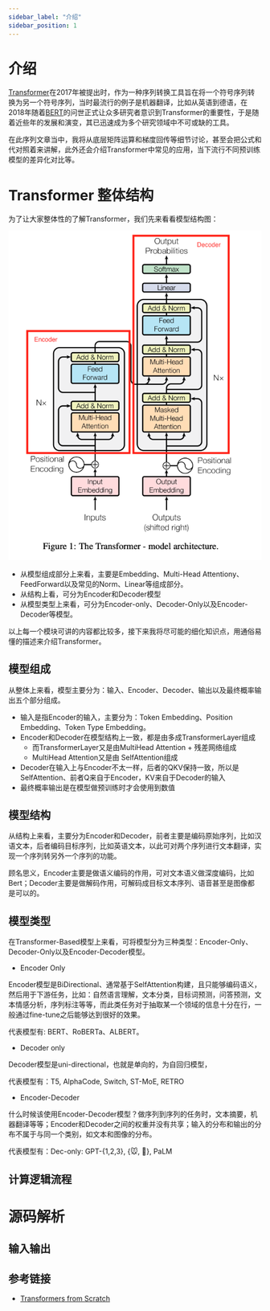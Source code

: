 ```yaml
---
sidebar_label: "介绍"
sidebar_position: 1
---
```


# 介绍

[Transformer](https://arxiv.org/abs/1706.03762)在2017年被提出时，作为一种序列转换工具旨在将一个符号序列转换为另一个符号序列，当时最流行的例子是机器翻译，比如从英语到德语，在2018年随着[BERT](https://arxiv.org/abs/1810.04805)的问世正式让众多研究者意识到Transformer的重要性，于是随着近些年的发展和演变，其已迅速成为多个研究领域中不可或缺的工具。

在此序列文章当中，我将从底层矩阵运算和梯度回传等细节讨论，甚至会把公式和代对照着来讲解，此外还会介绍Transformer中常见的应用，当下流行不同预训练模型的差异化对比等。

<!-- more -->

# Transformer 整体结构

为了让大家整体性的了解Transformer，我们先来看看模型结构图：

![](/img/model-architecture.png)

* 从模型组成部分上来看，主要是Embedding、Multi-Head Attentiony、FeedForward以及常见的Norm、Linear等组成部分。
* 从结构上看，可分为Encoder和Decoder模型
* 从模型类型上来看，可分为Encoder-only、Decoder-Only以及Encoder-Decoder等模型。

以上每一个模块可讲的内容都比较多，接下来我将尽可能的细化知识点，用通俗易懂的描述来介绍Transformer。

## 模型组成

从整体上来看，模型主要分为：输入、Encoder、Decoder、输出以及最终概率输出五个部分组成。

* 输入是指Encoder的输入，主要分为：Token Embedding、Position Embedding、Token Type Embedding。
* Encoder和Decoder在模型结构上一致，都是由多成TransformerLayer组成
    * 而TransformerLayer又是由MultiHead Attention + 残差网络组成
    * MultiHead Attention又是由 SelfAttention组成
* Decoder在输入上与Encoder不太一样，后者的QKV保持一致，所以是SelfAttention、前者Q来自于Encoder，KV来自于Decoder的输入
* 最终概率输出是在模型做预训练时才会使用到数值

## 模型结构

从结构上来看，主要分为Encoder和Decoder，前者主要是编码原始序列，比如汉语文本，后者编码目标序列，比如英语文本，以此可对两个序列进行文本翻译，实现一个序列转另外一个序列的功能。

顾名思义，Encoder主要是做语义编码的作用，可对文本语义做深度编码，比如Bert；Decoder主要是做解码作用，可解码成目标文本序列、语音甚至是图像都是可以的。

## 模型类型

在Transformer-Based模型上来看，可将模型分为三种类型：Encoder-Only、Decoder-Only以及Encoder-Decoder模型。

* Encoder Only

Encoder模型是BiDirectional、通常基于SelfAttention构建，且只能够编码语义，然后用于下游任务，比如：自然语言理解，文本分类，目标词预测，问答预测，文本情感分析，序列标注等等，而此类任务对于抽取某一个领域的信息十分在行，一般通过fine-tune之后能够达到很好的效果。

代表模型有: BERT、RoBERTa、ALBERT。

* Decoder only

Decoder模型是uni-directional，也就是单向的，为自回归模型，

代表模型有：T5, AlphaCode, Switch, ST-MoE, RETRO

* Encoder-Decoder

什么时候该使用Encoder-Decoder模型？做序列到序列的任务时，文本摘要，机器翻译等等；Encoder和Decoder之间的权重并没有共享；输入的分布和输出的分布不属于与同一个类别，如文本和图像的分布。

代表模型有：Dec-only: GPT-{1,2,3}, {🐭, 🐹}, PaLM

## 计算逻辑流程

# 源码解析

## 输入输出

## 参考链接

* [Transformers from Scratch](https://e2eml.school/transformers.html)